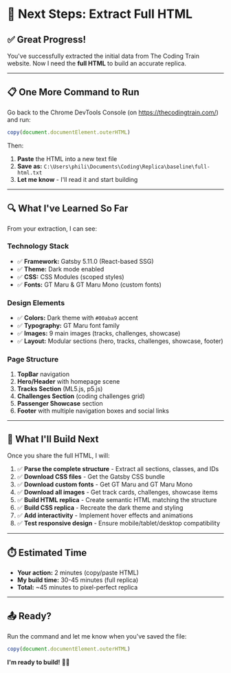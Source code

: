 # 🎯 Next Steps: Extract Full HTML

## ✅ Great Progress!

You've successfully extracted the initial data from The Coding Train website. Now I need the **full HTML** to build an accurate replica.

---

## 📋 One More Command to Run

Go back to the Chrome DevTools Console (on https://thecodingtrain.com/) and run:

```javascript
copy(document.documentElement.outerHTML)
```

Then:

1. **Paste** the HTML into a new text file
2. **Save as:** `C:\Users\phili\Documents\Coding\Replica\baseline\full-html.txt`
3. **Let me know** - I'll read it and start building

---

## 🔍 What I've Learned So Far

From your extraction, I can see:

### **Technology Stack**
- ✅ **Framework:** Gatsby 5.11.0 (React-based SSG)
- ✅ **Theme:** Dark mode enabled
- ✅ **CSS:** CSS Modules (scoped styles)
- ✅ **Fonts:** GT Maru & GT Maru Mono (custom fonts)

### **Design Elements**
- ✅ **Colors:** Dark theme with `#00aba9` accent
- ✅ **Typography:** GT Maru font family
- ✅ **Images:** 9 main images (tracks, challenges, showcase)
- ✅ **Layout:** Modular sections (hero, tracks, challenges, showcase, footer)

### **Page Structure**
1. **TopBar** navigation
2. **Hero/Header** with homepage scene
3. **Tracks Section** (ML5.js, p5.js)
4. **Challenges Section** (coding challenges grid)
5. **Passenger Showcase** section
6. **Footer** with multiple navigation boxes and social links

---

## 🚀 What I'll Build Next

Once you share the full HTML, I will:

1. ✅ **Parse the complete structure** - Extract all sections, classes, and IDs
2. ✅ **Download CSS files** - Get the Gatsby CSS bundle
3. ✅ **Download custom fonts** - Get GT Maru and GT Maru Mono
4. ✅ **Download all images** - Get track cards, challenges, showcase items
5. ✅ **Build HTML replica** - Create semantic HTML matching the structure
6. ✅ **Build CSS replica** - Recreate the dark theme and styling
7. ✅ **Add interactivity** - Implement hover effects and animations
8. ✅ **Test responsive design** - Ensure mobile/tablet/desktop compatibility

---

## ⏱️ Estimated Time

- **Your action:** 2 minutes (copy/paste HTML)
- **My build time:** 30-45 minutes (full replica)
- **Total:** ~45 minutes to pixel-perfect replica

---

## 📤 Ready?

Run the command and let me know when you've saved the file:

```javascript
copy(document.documentElement.outerHTML)
```

**I'm ready to build!** 🎨🚂
